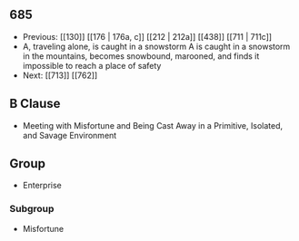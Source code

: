 ## 685
- Previous: [[130]] [[176 | 176a, c]] [[212 | 212a]] [[438]] [[711 | 711c]] 
- A, traveling alone, is caught in a snowstorm A is caught in a snowstorm in the mountains, becomes snowbound, marooned, and finds it impossible to reach a place of safety
- Next: [[713]] [[762]] 

## B Clause
- Meeting with Misfortune and Being Cast Away in a Primitive, Isolated, and Savage Environment

## Group
- Enterprise

### Subgroup
- Misfortune

